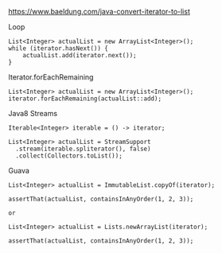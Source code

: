 https://www.baeldung.com/java-convert-iterator-to-list


Loop
```
List<Integer> actualList = new ArrayList<Integer>();
while (iterator.hasNext()) {
    actualList.add(iterator.next());
}
```

Iterator.forEachRemaining
```
List<Integer> actualList = new ArrayList<Integer>();
iterator.forEachRemaining(actualList::add);
```

Java8 Streams
```
Iterable<Integer> iterable = () -> iterator;

List<Integer> actualList = StreamSupport
  .stream(iterable.spliterator(), false)
  .collect(Collectors.toList());
```

Guava
```
List<Integer> actualList = ImmutableList.copyOf(iterator);

assertThat(actualList, containsInAnyOrder(1, 2, 3));

or

List<Integer> actualList = Lists.newArrayList(iterator);

assertThat(actualList, containsInAnyOrder(1, 2, 3));
```

